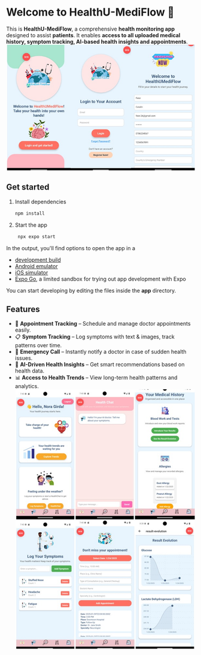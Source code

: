 # Welcome to HealthU-MediFlow 👋

This is **HealthU-MediFlow**, a comprehensive **health monitoring app** designed to assist **patients**. It enables **access to all uploaded medical history, symptom tracking, AI-based health insights and appointments**.
![HealthU-MediFlow Preview](./assets/images/LoginReg.jpg) 
## Get started

1. Install dependencies

   ```bash
   npm install
   ```

2. Start the app

   ```bash
    npx expo start
   ```

In the output, you'll find options to open the app in a

- [development build](https://docs.expo.dev/develop/development-builds/introduction/)
- [Android emulator](https://docs.expo.dev/workflow/android-studio-emulator/)
- [iOS simulator](https://docs.expo.dev/workflow/ios-simulator/)
- [Expo Go](https://expo.dev/go), a limited sandbox for trying out app development with Expo

You can start developing by editing the files inside the **app** directory. 

## Features

- 📅 **Appointment Tracking** – Schedule and manage doctor appointments easily.
- 📋 **Symptom Tracking** – Log symptoms with text & images, track patterns over time.
- 🚨 **Emergency Call** – Instantly notify a doctor in case of sudden health issues.
- 🤖 **AI-Driven Health Insights** – Get smart recommendations based on health data.
- 📊 **Access to Health Trends** – View long-term health patterns and analytics.
![HealthU-MediFlow Preview](./assets/images/apptabs.jpg) 

